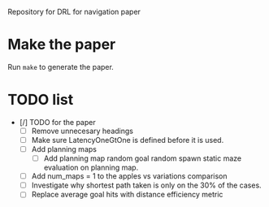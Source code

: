 Repository for DRL for navigation paper

# Make the paper
Run `make` to generate the paper.


# TODO list
* [/] TODO for the paper
  + [ ] Remove unnecesary headings
  + [ ] Make sure LatencyOneGtOne is defined before it is used.
  + [ ] Add planning maps
    + [ ] Add planning map random goal random spawn static maze evaluation on planning map.
  + [ ] Add num_maps = 1 to the apples vs variations comparison
  + [ ] Investigate why shortest path taken is only on the 30% of the cases.
  + [ ] Replace average goal hits with distance efficiency metric
